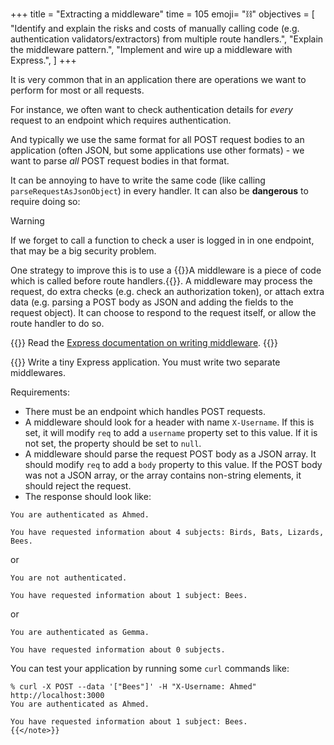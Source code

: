 +++
title = "Extracting a middleware"
time = 105
emoji= "⛓️"
objectives = [
    "Identify and explain the risks and costs of manually calling code (e.g. authentication validators/extractors) from multiple route handlers.",
    "Explain the middleware pattern.",
    "Implement and wire up a middleware with Express.",
]
+++

It is very common that in an application there are operations we want to perform for most or all requests.

For instance, we often want to check authentication details for _every_ request to an endpoint which requires authentication.

And typically we use the same format for all POST request bodies to an application (often JSON, but some applications use other formats) - we want to parse _all_ POST request bodies in that format.

It can be annoying to have to write the same code (like calling `parseRequestAsJsonObject`) in every handler. It can also be **dangerous** to require doing so:

> [!WARNING]
>
> If we forget to call a function to check a user is logged in in one endpoint, that may be a big security problem.

One strategy to improve this is to use a {{<tooltip title="Middleware" text="middleware">}}A middleware is a piece of code which is called before route handlers.{{</tooltip>}}. A middleware may process the request, do extra checks (e.g. check an authorization token), or attach extra data (e.g. parsing a POST body as JSON and adding the fields to the request object). It can choose to respond to the request itself, or allow the route handler to do so.

{{<note type="Reading">}}
Read the [Express documentation on writing middleware](https://expressjs.com/en/guide/writing-middleware.html).
{{</note>}}

{{<note type="Exercise">}}
Write a tiny Express application. You must write two separate middlewares.

Requirements:
* There must be an endpoint which handles POST requests.
* A middleware should look for a header with name `X-Username`. If this is set, it will modify `req` to add a `username` property set to this value. If it is not set, the property should be set to `null`.
* A middleware should parse the request POST body as a JSON array. It should modify `req` to add a `body` property to this value. If the POST body was not a JSON array, or the array contains non-string elements, it should reject the request.
* The response should look like:

```
You are authenticated as Ahmed.

You have requested information about 4 subjects: Birds, Bats, Lizards, Bees.
```

or

```
You are not authenticated.

You have requested information about 1 subject: Bees.
```

or

```
You are authenticated as Gemma.

You have requested information about 0 subjects.
```

You can test your application by running some `curl` commands like:

```console
% curl -X POST --data '["Bees"]' -H "X-Username: Ahmed" http://localhost:3000
You are authenticated as Ahmed.

You have requested information about 1 subject: Bees.
{{</note>}}

